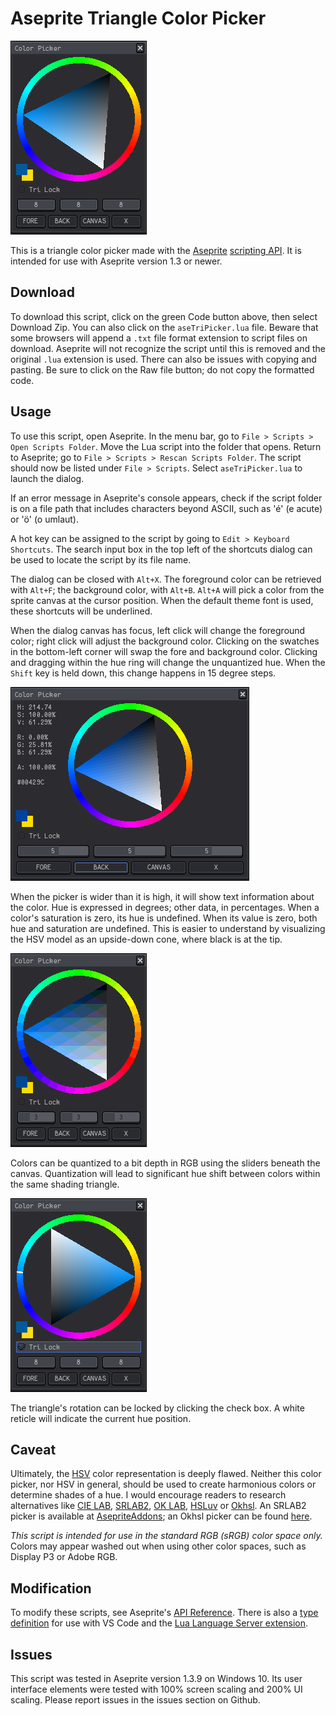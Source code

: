 # Aseprite Triangle Color Picker

![Screen Cap](screenCap0.png)

This is a triangle color picker made with the [Aseprite](https://www.aseprite.org/) [scripting API](https://www.aseprite.org/docs/scripting/). It is intended for use with Aseprite version 1.3 or newer.

## Download

To download this script, click on the green Code button above, then select Download Zip. You can also click on the `aseTriPicker.lua` file. Beware that some browsers will append a `.txt` file format extension to script files on download. Aseprite will not recognize the script until this is removed and the original `.lua` extension is used. There can also be issues with copying and pasting. Be sure to click on the Raw file button; do not copy the formatted code.

## Usage

To use this script, open Aseprite. In the menu bar, go to `File > Scripts > Open Scripts Folder`. Move the Lua script into the folder that opens. Return to Aseprite; go to `File > Scripts > Rescan Scripts Folder`. The script should now be listed under `File > Scripts`. Select `aseTriPicker.lua` to launch the dialog.

If an error message in Aseprite's console appears, check if the script folder is on a file path that includes characters beyond ASCII, such as 'é' (e acute) or 'ö' (o umlaut).

A hot key can be assigned to the script by going to `Edit > Keyboard Shortcuts`. The search input box in the top left of the shortcuts dialog can be used to locate the script by its file name.

The dialog can be closed with `Alt+X`. The foreground color can be retrieved with `Alt+F`; the background color, with `Alt+B`. `Alt+A` will pick a color from the sprite canvas at the cursor position. When the default theme font is used, these shortcuts will be underlined.

When the dialog canvas has focus, left click will change the foreground color; right click will adjust the background color. Clicking on the swatches in the bottom-left corner will swap the fore and background color. Clicking and dragging within the hue ring will change the unquantized hue. When the `Shift` key is held down, this change happens in 15 degree steps.

![Expanded Screen Cap](screenCap1.png)

When the picker is wider than it is high, it will show text information about the color. Hue is expressed in degrees; other data, in percentages. When a color's saturation is zero, its hue is undefined. When its value is zero, both hue and saturation are undefined. This is easier to understand by visualizing the HSV model as an upside-down cone, where black is at the tip.

![Quantized Screen Cap](screenCap2.png)

Colors can be quantized to a bit depth in RGB using the sliders beneath the canvas. Quantization will lead to significant hue shift between colors within the same shading triangle.

![Lock Tri](screenCap3.png)

The triangle's rotation can be locked by clicking the check box. A white reticle will indicate the current hue position.

## Caveat

Ultimately, the [HSV](https://en.wikipedia.org/wiki/HSL_and_HSV#Disadvantages) color representation is deeply flawed. Neither this color picker, nor HSV in general, should be used to create harmonious colors or determine shades of a hue. I would encourage readers to research alternatives like [CIE LAB](https://en.wikipedia.org/wiki/CIELAB_color_space), [SRLAB2](https://www.magnetkern.de/srlab2.html), [OK LAB](https://bottosson.github.io/posts/oklab/), [HSLuv](https://www.hsluv.org/) or [Okhsl](https://bottosson.github.io/posts/colorpicker/). An SRLAB2 picker is available at [AsepriteAddons](https://github.com/behreajj/AsepriteAddons); an Okhsl picker can be found [here](https://github.com/behreajj/asepriteokhsl).

*This script is intended for use in the standard RGB (sRGB) color space only.* Colors may appear washed out when using other color spaces, such as Display P3 or Adobe RGB.

## Modification

To modify these scripts, see Aseprite's [API Reference](https://github.com/aseprite/api). There is also a [type definition](https://github.com/behreajj/aseprite-type-definition) for use with VS Code and the [Lua Language Server extension](https://github.com/LuaLS/lua-language-server).

## Issues

This script was tested in Aseprite version 1.3.9 on Windows 10. Its user interface elements were tested with 100% screen scaling and 200% UI scaling. Please report issues in the issues section on Github.